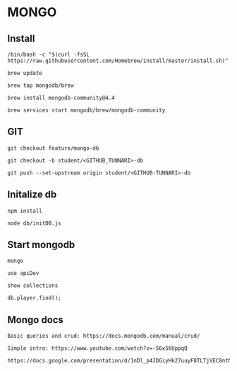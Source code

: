 <h1>MONGO</h1>

<h2>Install</h2>

    /bin/bash -c "$(curl -fsSL https://raw.githubusercontent.com/Homebrew/install/master/install.sh)"

    brew update

    brew tap mongodb/brew

    brew install mongodb-community@4.4   

    brew services start mongodb/brew/mongodb-community

<h2>GIT</h2>

    git checkout feature/mongo-db

    git checkout -b student/<GITHUB_TUNNARI>-db

    git push --set-upstream origin student/<GITHUB-TUNNARI>-db

<h2>Initalize db</h2>

    npm install 

    node db/initDB.js

<h2>Start mongodb</h2>  

    mongo

    use apiDev

    show collections

    db.player.find();

<h2>Mongo docs</h2>

    Basic queries and crud: https://docs.mongodb.com/manual/crud/ 

    Simple intro: https://www.youtube.com/watch?v=-56x56UppqQ 

    https://docs.google.com/presentation/d/1nDl_p4JDGiyHk27uuyF8TLTjVEC8ntNAdtWmQ0GTPT4/edit#slide=id.ga0f9b31190_0_12 